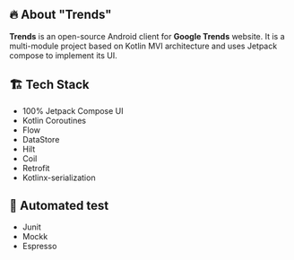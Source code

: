## 🔥 About "Trends"

**Trends** is an open-source Android client for **Google Trends** website. It is a multi-module project based on Kotlin MVI architecture and uses Jetpack compose to implement its UI.

## 🏗 Tech Stack
- 100% Jetpack Compose UI
- Kotlin Coroutines
- Flow
- DataStore
- Hilt
- Coil
- Retrofit
- Kotlinx-serialization

## 🔬 Automated test
- Junit
- Mockk
- Espresso